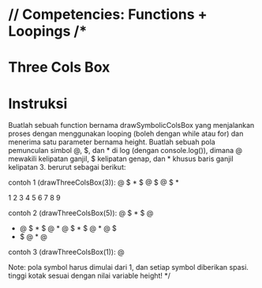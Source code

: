 // Competencies: Functions + Loopings
/*
==============
Three Cols Box
==============
Instruksi
=========
Buatlah sebuah function bernama drawSymbolicColsBox yang menjalankan proses dengan menggunakan looping
(boleh dengan while atau for) dan menerima satu parameter bernama height.
Buatlah sebuah pola pemunculan simbol @, $, dan * di log (dengan console.log()),
dimana @ mewakili kelipatan ganjil, $ kelipatan genap, dan * khusus baris ganjil kelipatan 3. berurut sebagai berikut:

contoh 1 (drawThreeColsBox(3)):
@ $ *
$ @ $
@ $ *

1 2 3
4 5 6
7 8 9

contoh 2 (drawThreeColsBox(5)):
@ $ * $ @
* @ $ * $
@ * @ $ *
$ @ * @ $
* $ @ * @

contoh 3 (drawThreeColsBox(1)):
@

Note: pola symbol harus dimulai dari 1, dan setiap symbol diberikan spasi.
tinggi kotak sesuai dengan nilai variable height!
*/